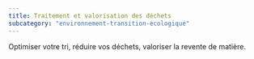```yaml
---
title: Traitement et valorisation des déchets
subcategory: "environnement-transition-ecologique"
---
```


Optimiser votre tri, réduire vos déchets, valoriser la revente de matière.
